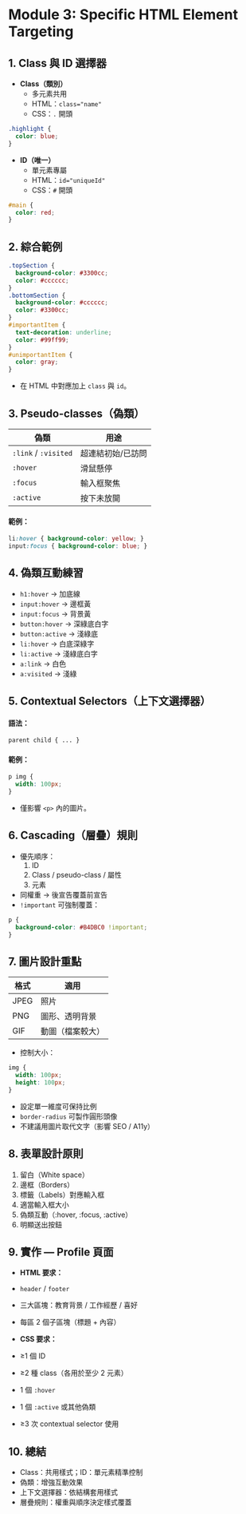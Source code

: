 # Module 3: Specific HTML Element Targeting

## 1. Class 與 ID 選擇器
- **Class（類別）**
    - 多元素共用
    - HTML：`class="name"`
    - CSS：`.` 開頭
```css
.highlight {
  color: blue;
}
```

- **ID（唯一）**
    - 單元素專屬
    - HTML：`id="uniqueId"`
    - CSS：`#` 開頭
```css
#main {
  color: red;
}
```

## 2. 綜合範例
```css
.topSection {
  background-color: #3300cc;
  color: #cccccc;
}
.bottomSection {
  background-color: #cccccc;
  color: #3300cc;
}
#importantItem {
  text-decoration: underline;
  color: #99ff99;
}
#unimportantItem {
  color: gray;
}
```
- 在 HTML 中對應加上 `class` 與 `id`。

## 3. Pseudo-classes（偽類）
| 偽類 | 用途 |
| --- | --- |
| `:link` / `:visited` | 超連結初始/已訪問 |
| `:hover` | 滑鼠懸停 |
| `:focus` | 輸入框聚焦 |
| `:active` | 按下未放開 |

#### 範例：
```css
li:hover { background-color: yellow; }
input:focus { background-color: blue; }
```

## 4. 偽類互動練習
- `h1:hover` → 加底線
- `input:hover` → 邊框黃
- `input:focus` → 背景黃
- `button:hover` → 深綠底白字
- `button:active` → 淺綠底
- `li:hover` → 白底深綠字
- `li:active` → 淺綠底白字
- `a:link` → 白色
- `a:visited` → 淺綠

## 5. Contextual Selectors（上下文選擇器）
#### 語法：
```css
parent child { ... }
```

#### 範例：
```css
p img {
  width: 100px;
}
```
- 僅影響 `<p>` 內的圖片。

## 6. Cascading（層疊）規則
- 優先順序：
    1. ID
    2. Class / pseudo-class / 屬性
    3. 元素
- 同權重 → 後宣告覆蓋前宣告
- `!important` 可強制覆蓋：
```css
p {
  background-color: #B4DBC0 !important;
}
```

## 7. 圖片設計重點
| 格式 | 適用 |
| --- | --- |
| JPEG | 照片 |
| PNG | 圖形、透明背景 |
| GIF | 動圖（檔案較大） |
- 控制大小：
```css
img {
  width: 100px;
  height: 100px;
}
```
- 設定單一維度可保持比例
- `border-radius` 可製作圓形頭像
- 不建議用圖片取代文字（影響 SEO / A11y）

## 8. 表單設計原則
1. 留白（White space）
2. 邊框（Borders）
3. 標籤（Labels）對應輸入框
4. 適當輸入框大小
5. 偽類互動（:hover, :focus, :active）
6. 明顯送出按鈕

## 9. 實作 — Profile 頁面
- **HTML 要求：**
- `header` / `footer`
- 三大區塊：教育背景 / 工作經歷 / 喜好
- 每區 2 個子區塊（標題 + 內容）

- **CSS 要求：**
- ≥1 個 ID
- ≥2 種 class（各用於至少 2 元素）
- 1 個 `:hover`
- 1 個 `:active` 或其他偽類
- ≥3 次 contextual selector 使用

## 10. 總結
- Class：共用樣式；ID：單元素精準控制
- 偽類：增強互動效果
- 上下文選擇器：依結構套用樣式
- 層疊規則：權重與順序決定樣式覆蓋